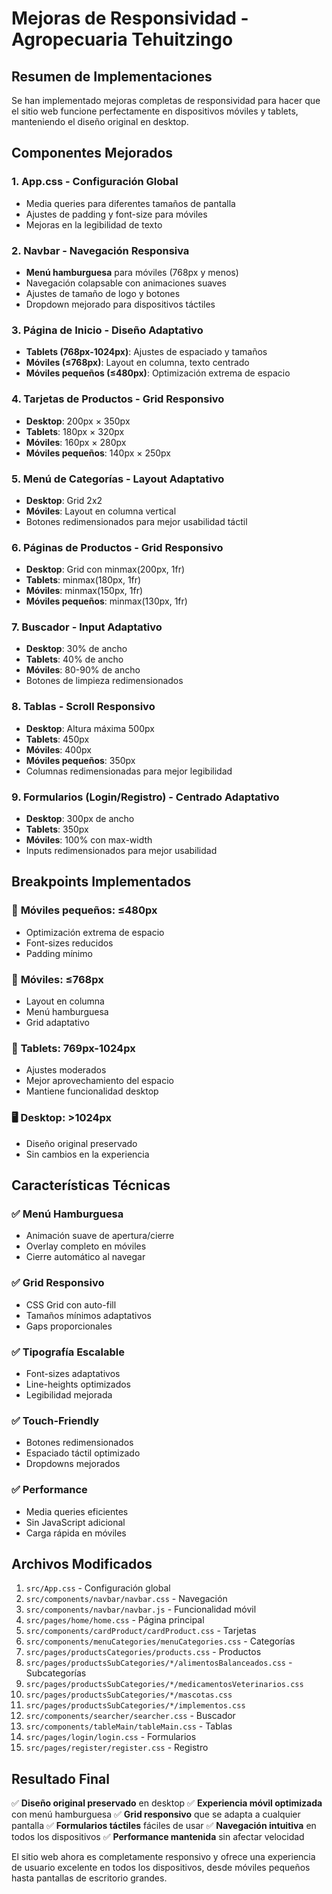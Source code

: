 # Mejoras de Responsividad - Agropecuaria Tehuitzingo

## Resumen de Implementaciones

Se han implementado mejoras completas de responsividad para hacer que el sitio web funcione perfectamente en dispositivos móviles y tablets, manteniendo el diseño original en desktop.

## Componentes Mejorados

### 1. **App.css** - Configuración Global
- Media queries para diferentes tamaños de pantalla
- Ajustes de padding y font-size para móviles
- Mejoras en la legibilidad de texto

### 2. **Navbar** - Navegación Responsiva
- **Menú hamburguesa** para móviles (768px y menos)
- Navegación colapsable con animaciones suaves
- Ajustes de tamaño de logo y botones
- Dropdown mejorado para dispositivos táctiles

### 3. **Página de Inicio** - Diseño Adaptativo
- **Tablets (768px-1024px)**: Ajustes de espaciado y tamaños
- **Móviles (≤768px)**: Layout en columna, texto centrado
- **Móviles pequeños (≤480px)**: Optimización extrema de espacio

### 4. **Tarjetas de Productos** - Grid Responsivo
- **Desktop**: 200px × 350px
- **Tablets**: 180px × 320px
- **Móviles**: 160px × 280px
- **Móviles pequeños**: 140px × 250px

### 5. **Menú de Categorías** - Layout Adaptativo
- **Desktop**: Grid 2x2
- **Móviles**: Layout en columna vertical
- Botones redimensionados para mejor usabilidad táctil

### 6. **Páginas de Productos** - Grid Responsivo
- **Desktop**: Grid con minmax(200px, 1fr)
- **Tablets**: minmax(180px, 1fr)
- **Móviles**: minmax(150px, 1fr)
- **Móviles pequeños**: minmax(130px, 1fr)

### 7. **Buscador** - Input Adaptativo
- **Desktop**: 30% de ancho
- **Tablets**: 40% de ancho
- **Móviles**: 80-90% de ancho
- Botones de limpieza redimensionados

### 8. **Tablas** - Scroll Responsivo
- **Desktop**: Altura máxima 500px
- **Tablets**: 450px
- **Móviles**: 400px
- **Móviles pequeños**: 350px
- Columnas redimensionadas para mejor legibilidad

### 9. **Formularios (Login/Registro)** - Centrado Adaptativo
- **Desktop**: 300px de ancho
- **Tablets**: 350px
- **Móviles**: 100% con max-width
- Inputs redimensionados para mejor usabilidad

## Breakpoints Implementados

### 📱 **Móviles pequeños**: ≤480px
- Optimización extrema de espacio
- Font-sizes reducidos
- Padding mínimo

### 📱 **Móviles**: ≤768px
- Layout en columna
- Menú hamburguesa
- Grid adaptativo

### 📱 **Tablets**: 769px-1024px
- Ajustes moderados
- Mejor aprovechamiento del espacio
- Mantiene funcionalidad desktop

### 🖥️ **Desktop**: >1024px
- Diseño original preservado
- Sin cambios en la experiencia

## Características Técnicas

### ✅ **Menú Hamburguesa**
- Animación suave de apertura/cierre
- Overlay completo en móviles
- Cierre automático al navegar

### ✅ **Grid Responsivo**
- CSS Grid con auto-fill
- Tamaños mínimos adaptativos
- Gaps proporcionales

### ✅ **Tipografía Escalable**
- Font-sizes adaptativos
- Line-heights optimizados
- Legibilidad mejorada

### ✅ **Touch-Friendly**
- Botones redimensionados
- Espaciado táctil optimizado
- Dropdowns mejorados

### ✅ **Performance**
- Media queries eficientes
- Sin JavaScript adicional
- Carga rápida en móviles

## Archivos Modificados

1. `src/App.css` - Configuración global
2. `src/components/navbar/navbar.css` - Navegación
3. `src/components/navbar/navbar.js` - Funcionalidad móvil
4. `src/pages/home/home.css` - Página principal
5. `src/components/cardProduct/cardProduct.css` - Tarjetas
6. `src/components/menuCategories/menuCategories.css` - Categorías
7. `src/pages/productsCategories/products.css` - Productos
8. `src/pages/productsSubCategories/*/alimentosBalanceados.css` - Subcategorías
9. `src/pages/productsSubCategories/*/medicamentosVeterinarios.css`
10. `src/pages/productsSubCategories/*/mascotas.css`
11. `src/pages/productsSubCategories/*/implementos.css`
12. `src/components/searcher/searcher.css` - Buscador
13. `src/components/tableMain/tableMain.css` - Tablas
14. `src/pages/login/login.css` - Formularios
15. `src/pages/register/register.css` - Registro

## Resultado Final

✅ **Diseño original preservado** en desktop
✅ **Experiencia móvil optimizada** con menú hamburguesa
✅ **Grid responsivo** que se adapta a cualquier pantalla
✅ **Formularios táctiles** fáciles de usar
✅ **Navegación intuitiva** en todos los dispositivos
✅ **Performance mantenida** sin afectar velocidad

El sitio web ahora es completamente responsivo y ofrece una experiencia de usuario excelente en todos los dispositivos, desde móviles pequeños hasta pantallas de escritorio grandes. 
